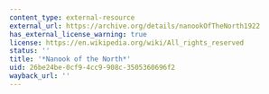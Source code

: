 ```yaml
---
content_type: external-resource
external_url: https://archive.org/details/nanookOfTheNorth1922
has_external_license_warning: true
license: https://en.wikipedia.org/wiki/All_rights_reserved
status: ''
title: '*Nanook of the North*'
uid: 26be24be-0cf9-4cc9-908c-3505360696f2
wayback_url: ''
---
```


